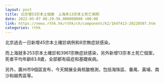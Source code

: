 ```yaml
---
layout: post
title: 北京增53宗本土個案　上海多13宗本土死亡病例
date: 2022-05-07 08:29:56.000000000 +08:00
link: https://news.rthk.hk/rthk/ch/component/k2/1647413-20220507.htm
categories: rthk
---
```


北京過去一日新增45宗本土確診病例和8宗無症狀感染。

而上海就多253宗本土確診和3961宗無症狀感染，另外新增13宗本土死亡個案，死者平均年齡83.8歲，全部都有癌症和基礎疾病。

另外，廣州市9個區宣布，今天開展全員核酸檢測，包括海珠區、番禺、黃埔、南沙和越秀區等。
